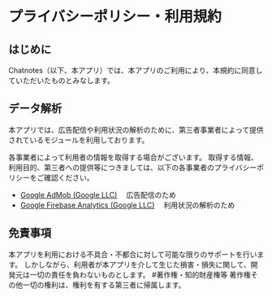 # プライバシーポリシー・利用規約
## はじめに
Chatnotes（以下、本アプリ）では、本アプリのご利用により、本規約に同意していただいたものとみなします。
## データ解析
本アプリでは、広告配信や利用状況の解析のために、第三者事業者によって提供されているモジュールを利用しております。

各事業者によって利用者の情報を取得する場合がございます。
取得する情報、利用目的、第三者への提供等につきましては、以下の各事業者のプライバシーポリシーをご確認ください。

- [Google AdMob (Google LLC)](https://policies.google.com/technologies/ads?hl=ja) 
　広告配信のため
- [Google Firebase Analytics (Google LLC)](https://policies.google.com/privacy?hl=ja%EF%BB%BF)
　利用状況の解析のため
## 免責事項
本アプリを利用における不具合・不都合に対して可能な限りのサポートを行います。
しかしながら、利用者が本アプリを介して生じた損害・損失に関して、開発元は一切の責任を負わないものとします。
#著作権・知的財産権等
著作権その他一切の権利は、権利を有する第三者に帰属します。
